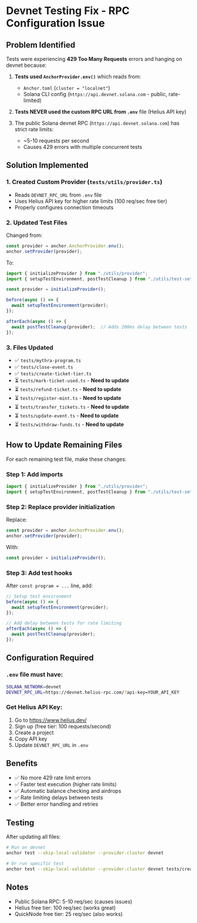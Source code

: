 # Devnet Testing Fix - RPC Configuration Issue

## Problem Identified

Tests were experiencing **429 Too Many Requests** errors and hanging on devnet because:

1. **Tests used `AnchorProvider.env()`** which reads from:
   - `Anchor.toml` (`cluster = "localnet"`)
   - Solana CLI config (`https://api.devnet.solana.com` - public, rate-limited)

2. **Tests NEVER used the custom RPC URL from `.env`** file (Helius API key)

3. The public Solana devnet RPC (`https://api.devnet.solana.com`) has strict rate limits:
   - ~5-10 requests per second
   - Causes 429 errors with multiple concurrent tests

## Solution Implemented

### 1. Created Custom Provider (`tests/utils/provider.ts`)
- Reads `DEVNET_RPC_URL` from `.env` file
- Uses Helius API key for higher rate limits (100 req/sec free tier)
- Properly configures connection timeouts

### 2. Updated Test Files
Changed from:
```typescript
const provider = anchor.AnchorProvider.env();
anchor.setProvider(provider);
```

To:
```typescript
import { initializeProvider } from "./utils/provider";
import { setupTestEnvironment, postTestCleanup } from "./utils/test-setup";

const provider = initializeProvider();

before(async () => {
  await setupTestEnvironment(provider);
});

afterEach(async () => {
  await postTestCleanup(provider);  // Adds 200ms delay between tests
});
```

### 3. Files Updated
- ✅ `tests/mythra-program.ts`
- ✅ `tests/close-event.ts`
- ✅ `tests/create-ticket-tier.ts`
- ⏳ `tests/mark-ticket-used.ts` - **Need to update**
- ⏳ `tests/refund-ticket.ts` - **Need to update**
- ⏳ `tests/register-mint.ts` - **Need to update**
- ⏳ `tests/transfer_tickets.ts` - **Need to update**
- ⏳ `tests/update-event.ts` - **Need to update**
- ⏳ `tests/withdraw-funds.ts` - **Need to update**

## How to Update Remaining Files

For each remaining test file, make these changes:

### Step 1: Add imports
```typescript
import { initializeProvider } from "./utils/provider";
import { setupTestEnvironment, postTestCleanup } from "./utils/test-setup";
```

### Step 2: Replace provider initialization
Replace:
```typescript
const provider = anchor.AnchorProvider.env();
anchor.setProvider(provider);
```

With:
```typescript
const provider = initializeProvider();
```

### Step 3: Add test hooks
After `const program = ...` line, add:
```typescript
// Setup test environment
before(async () => {
  await setupTestEnvironment(provider);
});

// Add delay between tests for rate limiting
afterEach(async () => {
  await postTestCleanup(provider);
});
```

## Configuration Required

### `.env` file must have:
```bash
SOLANA_NETWORK=devnet
DEVNET_RPC_URL=https://devnet.helius-rpc.com/?api-key=YOUR_API_KEY
```

### Get Helius API Key:
1. Go to https://www.helius.dev/
2. Sign up (free tier: 100 requests/second)
3. Create a project
4. Copy API key
5. Update `DEVNET_RPC_URL` in `.env`

## Benefits

- ✅ No more 429 rate limit errors
- ✅ Faster test execution (higher rate limits)
- ✅ Automatic balance checking and airdrops
- ✅ Rate limiting delays between tests
- ✅ Better error handling and retries

## Testing

After updating all files:
```bash
# Run on devnet
anchor test --skip-local-validator --provider.cluster devnet

# Or run specific test
anchor test --skip-local-validator --provider.cluster devnet tests/create-event.ts
```

## Notes

- Public Solana RPC: 5-10 req/sec (causes issues)
- Helius free tier: 100 req/sec (works great)
- QuickNode free tier: 25 req/sec (also works)
